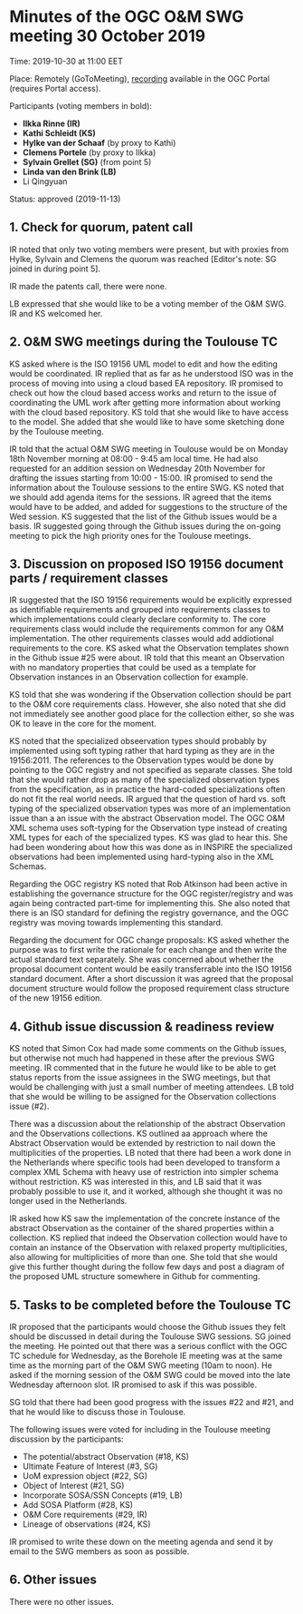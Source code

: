 # Minutes of the OGC O&M SWG meeting 30 October 2019

Time: 2019-10-30 at 11:00 EET

Place: Remotely (GoToMeeting), [recording](https://portal.opengeospatial.org/files/?artifact_id=90751) available in the OGC Portal (requires Portal access).

Participants (voting members in bold):

* **Ilkka Rinne (IR)**
* **Kathi Schleidt (KS)**
* **Hylke van der Schaaf** (by proxy to Kathi)
* **Clemens Portele** (by proxy to Ilkka)
* **Sylvain Grellet (SG)** (from point 5)
* **Linda van den Brink (LB)**
* Li Qingyuan

Status: approved (2019-11-13)

## 1. Check for quorum, patent call
IR noted that only two voting members were present, but with proxies from Hylke, Sylvain and Clemens the quorum was reached [Editor's note: SG joined in during point 5].

IR made the patents call, there were none.

LB expressed that she would like to be a voting member of the O&M SWG. IR and KS welcomed her.

## 2. O&M SWG meetings during the Toulouse TC

KS asked where is the ISO 19156 UML model to edit and how the editing would be coordinated. IR replied that as far as he understood ISO was in the process of moving into using a cloud based EA repository. IR promised to check out how the cloud based access works and return to the issue of coordinating the UML work after getting more information about working with the cloud based repository. KS told that she would like to have access to the model. She added that she would like to have some sketching done by the Toulouse meeting.

IR told that the actual O&M SWG meeting in Toulouse would be on Monday 18th November morning at 08:00 - 9:45 am local time. He had also requested for an addition session on Wednesday 20th November for drafting the issues starting from 10:00 - 15:00. IR promised to send the information about the Toulouse sessions to the entire SWG. KS noted that we should add agenda items for the sessions. IR agreed that the items would have to be added, and added for suggestions to the structure of the Wed session. KS suggested that the list of the Github issues would be a basis. IR suggested going through the Github issues during the on-going meeting to pick the high priority ones for the Toulouse meetings.  

## 3. Discussion on proposed ISO 19156 document parts / requirement classes
IR suggested that the ISO 19156 requirements would be explicitly expressed as identifiable requirements and grouped into requirements classes to which implementations could clearly declare conformity to. The core requirements class would include the requirements common for any O&M implementation. The other requirements classes would add addiotional requirements to the core. KS asked what the Observation templates shown in the Github issue #25 were about. IR told that this meant an Observation with no mandatory properties that could be used as a template for Observation instances in an Observation collection for example.

KS told that she was wondering if the Observation collection should be part to the O&M core requirements class. However, she also noted that she did not immediately see another good place for the collection either, so she was OK to leave in the core for the moment.

KS noted that the specialized obseervation types should probably by implemented using soft typing rather that hard typing as they are in the 19156:2011. The references to the Observation types would be done by pointing to the OGC registry and not specified as separate classes. She told that she would rather drop as many of the specialized observation types from the specification, as in practice the hard-coded specializations often do not fit the real world needs. IR argued that the question of hard vs. soft typing of the specialized observation types was more of an implementation issue than a an issue with the abstract Observation model. The OGC O&M XML schema uses soft-typing for the Observation type instead of creating XML types for each of the specialized types. KS was glad to hear this. She had been wondering about how this was done as in INSPIRE the specialized observations had been implemented using hard-typing also in the XML Schemas.

Regarding the OGC registry KS noted that Rob Atkinson had been active in establishing the governance structure for the OGC register/registry and was again being contracted part-time for implementing this. She also noted that there is an ISO standard for defining the registry governance, and the OGC registry was moving towards implementing this standard.

Regarding the document for OGC change proposals: KS asked whether the purpose was to first write the rationale for each change and then write the actual standard text separately. She was concerned about whether the proposal document content would be easily transferrable into the ISO 19156 standard document. After a short discussion it was agreed that the proposal document structure would follow the proposed requirement class structure of the new 19156 edition.

## 4. Github issue discussion & readiness review
KS noted that Simon Cox had made some comments on the Github issues, but otherwise not much had happened in these after the previous SWG meeting. IR commented that in the future he would like to be able to get status reports from the issue assignees in the SWG meetings, but that would be challenging with just a small number of meeting attendees. LB told that she would be willing to be assigned for the Observation collections issue (#2).

There was a discussion about the relationship of the abstract Observation and the Observations collections. KS outlined aa approach where the Abstract Observation would be extended by restriction to nail down the multiplicities of the properties. LB noted that there had been a work done in the Netherlands where specific tools had been developed to transform a complex XML Schema with heavy use of restriction into simpler schema without restriction. KS was interested in this, and LB said that it was probably possible to use it, and it worked, although she thought it was no longer used in the Netherlands.

IR asked how KS saw the implementation of the concrete instance of the abstract Observation as the container of the shared properties within a collection. KS replied that indeed the Observation collection would have to contain an instance of the Observation with relaxed property multiplicities, also allowing for multiplicities of more than one. She told that she would give this further thought during the follow few days and post a diagram of the proposed UML structure somewhere in Github for commenting.

## 5. Tasks to be completed before the Toulouse TC
IR proposed that the participants would choose the Github issues they felt should be discussed in detail during the Toulouse SWG sessions. SG joined the meeting. He pointed out that there was a serious conflict with the OGC TC schedule for Wednesday, as the Borehole IE meeting was at the same time as the morning part of the O&M SWG meeting (10am to noon). He asked if the morning session of the O&M SWG could be moved into the late Wednesday afternoon slot. IR promised to ask if this was possible.

SG told that there had been good progress with the issues #22 and #21, and that he would like to discuss those in Toulouse.

The following issues were voted for including in the Toulouse meeting discussion by the participants:

* The potential/abstract Observation (#18, KS)
* Ultimate Feature of Interest (#3, SG)
* UoM expression object (#22, SG)
* Object of Interest (#21, SG)
* Incorporate SOSA/SSN Concepts (#19, LB)
* Add SOSA Platform (#28, KS)
* O&M Core requirements (#29, IR)
* Lineage of observations (#24, KS)

IR promised to write these down on the meeting agenda and send it by email to the SWG members as soon as possible.

## 6. Other issues

There were no other issues.
